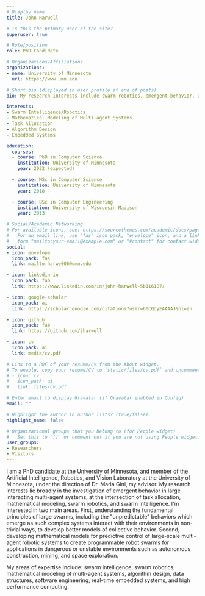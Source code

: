 ```yaml
---
# Display name
title: John Harwell

# Is this the primary user of the site?
superuser: true

# Role/position
role: PhD Candidate

# Organizations/Affiliations
organizations:
- name: University of Minnesota
  url: https://www.umn.edu

# Short bio (displayed in user profile at end of posts)
bio: My research interests include swarm robotics, emergent behavior, and mathematical modeling.

interests:
- Swarm Intelligence/Robotics
- Mathematical Modeling of Multi-agent Systems
- Task Allocation
- Algorithm Design
- Embedded Systems

education:
  courses:
  - course: PhD in Computer Science
    institution: University of Minnesota
    year: 2022 (expected)

  - course: MSc in Computer Science
    institution: University of Minnesota
    year: 2018

  - course: BSc in Computer Engineering
    institution: University of Wisconsin-Madison
    year: 2013

# Social/Academic Networking
# For available icons, see: https://sourcethemes.com/academic/docs/page-builder/#icons
#   For an email link, use "fas" icon pack, "envelope" icon, and a link in the
#   form "mailto:your-email@example.com" or "#contact" for contact widget.
social:
- icon: envelope
  icon_pack: fas
  link: mailto:harwe006@umn.edu

- icon: linkedin-in
  icon_pack: fab
  link: https://www.linkedin.com/in/john-harwell-5b116187/

- icon: google-scholar
  icon_pack: ai
  link: https://scholar.google.com/citations?user=60CQdyEAAAAJ&hl=en

- icon: github
  icon_pack: fab
  link: https://github.com/jharwell

- icon: cv
  icon_pack: ai
  link: media/cv.pdf

# Link to a PDF of your resume/CV from the About widget.
# To enable, copy your resume/CV to `static/files/cv.pdf` and uncomment the lines below.
# - icon: cv
#   icon_pack: ai
#   link: files/cv.pdf

# Enter email to display Gravatar (if Gravatar enabled in Config)
email: ""

# Highlight the author in author lists? (true/false)
highlight_name: false

# Organizational groups that you belong to (for People widget)
#   Set this to `[]` or comment out if you are not using People widget.
user_groups:
- Researchers
- Visitors
---
```


I am a PhD candidate at the University of Minnesota, and member of the
Artificial Intelligence, Robotics, and Vision Laboratory at the University of
Minnesota, under the direction of Dr. Maria Gini, my advisor. My research
interests lie broadly in the investigation of emergent behavior in large
interacting multi-agent systems, at the intersection of task allocation,
mathematical modeling, swarm robotics, and swarm intelligence.  I'm interested
in two main areas. First, understanding the fundamental principles of large
swarms, including the "unpredictable" behaviors which emerge as such complex
systems interact with their environments in non-trivial ways, to develop better
models of collective behavior. Second, developing mathematical models for
predictive control of large-scale multi-agent robotic systems to create
programmable robot swarms for applications in dangerous or unstable environments
such as autonomous construction, mining, and space exploration.

My areas of expertise include: swarm intelligence, swarm robotics, mathematical
modeling of multi-agent systems, algorithm design, data structures, software
engineering, real-time embedded systems, and high performance computing.
